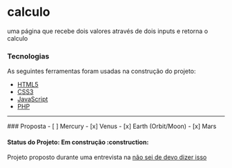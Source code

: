<h1> calculo </h1>

uma página que recebe dois valores através de dois inputs e retorna o calculo

### Tecnologias

As seguintes ferramentas foram usadas na construção do projeto:

- [HTML5](https://developer.mozilla.org/en-US/docs/Glossary/HTML5)
- [CSS3](https://developer.mozilla.org/pt-BR/docs/Web/CSS)
- [JavaScript](https://developer.mozilla.org/pt-BR/docs/Web/JavaScript)
- [PHP](https://www.php.net/)
<hr>
### Proposta
- [ ] Mercury
- [x] Venus
- [x] Earth (Orbit/Moon)
- [x] Mars

<h4>
 Status do Projeto: Em construção :construction:
</h4>

<p>Projeto proposto durante uma entrevista na <a href="https://www.hostinger.com.br/tutoriais/erro-404">não sei de devo dizer isso</a></p>
